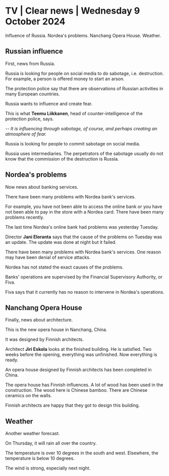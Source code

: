 # TV \| Clear news \| Wednesday 9 October 2024

Influence of Russia. Nordea's problems. Nanchang Opera House. Weather.

## Russian influence

First, news from Russia.

Russia is looking for people on social media to do sabotage, i.e. destruction. For example, a person is offered money to start an arson.

The protection police say that there are observations of Russian activities in many European countries.

Russia wants to influence and create fear.

This is what **Teemu Liikkanen**, head of counter-intelligence of the protection police, says.

-- *It is influencing through sabotage, of course, and perhaps creating an atmosphere of fear.*

Russia is looking for people to commit sabotage on social media.

Russia uses intermediaries. The perpetrators of the sabotage usually do not know that the commission of the destruction is Russia.

## Nordea's problems

Now news about banking services.

There have been many problems with Nordea bank's services.

For example, you have not been able to access the online bank or you have not been able to pay in the store with a Nordea card. There have been many problems recently.

The last time Nordea's online bank had problems was yesterday Tuesday.

Director **Jani Eloranta** says that the cause of the problems on Tuesday was an update. The update was done at night but it failed.

There have been many problems with Nordea bank's services. One reason may have been denial of service attacks.

Nordea has not stated the exact causes of the problems.

Banks' operations are supervised by the Financial Supervisory Authority, or Fiva.

Fiva says that it currently has no reason to intervene in Nordea's operations.

## Nanchang Opera House

Finally, news about architecture.

This is the new opera house in Nanchang, China.

It was designed by Finnish architects.

Architect **Jiri Eskola** looks at the finished building. He is satisfied. Two weeks before the opening, everything was unfinished. Now everything is ready.

An opera house designed by Finnish architects has been completed in China.

The opera house has Finnish influences. A lot of wood has been used in the construction. The wood here is Chinese bamboo. There are Chinese ceramics on the walls.

Finnish architects are happy that they got to design this building.

## Weather

Another weather forecast.

On Thursday, it will rain all over the country.

The temperature is over 10 degrees in the south and west. Elsewhere, the temperature is below 10 degrees.

The wind is strong, especially next night.

